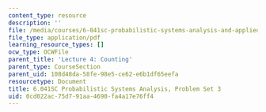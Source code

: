 ```yaml
---
content_type: resource
description: ''
file: /media/courses/6-041sc-probabilistic-systems-analysis-and-applied-probability-fall-2013/0cd022ac75d791aa4690fa4a17e76ff4_MIT6_041SCF13_assn03.pdf
file_type: application/pdf
learning_resource_types: []
ocw_type: OCWFile
parent_title: 'Lecture 4: Counting'
parent_type: CourseSection
parent_uid: 108d48da-58fe-98e5-ce62-e6b1df65eefa
resourcetype: Document
title: 6.041SC Probabilistic Systems Analysis, Problem Set 3
uid: 0cd022ac-75d7-91aa-4690-fa4a17e76ff4
---
```

